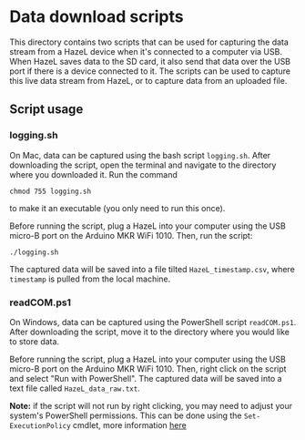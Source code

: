 # Data download scripts

This directory contains two scripts that can be used for capturing the data stream from a HazeL device when it's connected to a computer via USB. When HazeL saves data to the SD card, it also send that data over the USB port if there is a device connected to it. The scripts can be used to capture this live data stream from HazeL, or to capture data from an uploaded file.

## Script usage

### logging.sh

On Mac, data can be captured using the bash script `logging.sh`. After downloading the script, open the terminal and navigate to the directory where you downloaded it. Run the command
```
chmod 755 logging.sh
```
to make it an executable (you only need to run this once). 

Before running the script, plug a HazeL into your computer using the USB micro-B port on the Arduino MKR WiFi 1010. Then, run the script:
```
./logging.sh
```
The captured data will be saved into a file tilted `HazeL_timestamp.csv`, where `timestamp` is pulled from the local machine. 

### readCOM.ps1

On Windows, data can be captured using the PowerShell script `readCOM.ps1`. After downloading the script, move it to the directory where you would like to store data. 

Before running the script, plug a HazeL into your computer using the USB micro-B port on the Arduino MKR WiFi 1010. Then, right click on the script and select "Run with PowerShell". The captured data will be saved into a text file called `HazeL_data_raw.txt`.

**Note:** if the script will not run by right clicking, you may need to adjust your system's PowerShell permissions. This can be done using the `Set-ExecutionPolicy` cmdlet, more information [here](https://docs.microsoft.com/en-us/powershell/module/microsoft.powershell.core/about/about_execution_policies?view=powershell-7.1)
